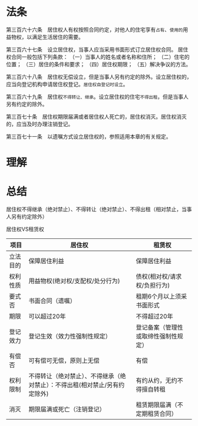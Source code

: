 # 法条
第三百六十六条　居住权人有权按照合同约定，对他人的住宅享有`占有`、`使用的`用益物权，以满足生活居住的需要。

第三百六十七条　设立居住权，当事人应当采用书面形式订立居住权合同。
居住权合同一般包括下列条款：
（一）当事人的姓名或者名称和住所；
（二）住宅的位置；
（三）居住的条件和要求；
（四）居住权期限；
（五）解决争议的方法。

第三百六十八条　居住权无偿设立，但是当事人另有约定的除外。设立居住权的，应当向登记机构申请居住权登记。`居住权自登记时设立`。

第三百六十九条　居住权`不得转让、继承`。设立居住权的住宅`不得出租`，但是当事人另有约定的除外。

第三百七十条　居住权期限届满或者居住权人死亡的，居住权消灭。居住权消灭的，应当及时办理注销登记。

第三百七十一条　以遗嘱方式设立居住权的，参照适用本章的有关规定。


# 理解




# 总结
居住权不得继承（绝对禁止）、不得转让（绝对禁止）、不得出租（相对禁止，当事人另有约定除外）


居住权VS租赁权

项目|居住权|租赁权
--|--|--
立法目的|保障居住利益|保障居住利益
权利性质|用益物权(绝对权/支配权/处分行为)|债权(相对权/请求权/负担行为)
要式否|书面合同（遗嘱）|租期6个月以上须采书面形式
期限|可以超过20年|不得超过20年
登记效力|登记生效（效力性强制性规定）|登记备案（管理性或取缔性强制性规定）
有偿否|可有偿可无偿，原则上无偿|有偿
权利限制|不得转让（绝对禁止）、不得继承（绝对禁止）：不得出租(相对禁止/另有约定除外)|有约从约，无约不得擅自转租
消灭|期限届满或死亡（注销登记）|租赁期限届满（不定期租赁合同）
